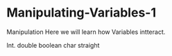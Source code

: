 # Manipulating-Variables-1
Manipulation
Here we will learn how Variables intteract.

Int.
double
boolean
char
straight
